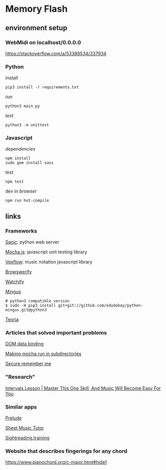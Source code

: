 # Memory Flash

## environment setup

### WebMidi on localhost/0.0.0.0

https://stackoverflow.com/a/53388534/337934

### Python

*install*

	pip3 install -r requirements.txt
	
*run*

	python3 main.py
	
*test*
	
	python3 -m unittest 

### Javascript

*dependencies*

	npm install 
	sudo gem install sass

*test*

	npm test

*dev in browser*

	npm run hot-compile


## links

### Frameworks

[Sanic](https://github.com/channelcat/sanic): python web server

[Mocha.js](https://mochajs.org/): javascript unit testing library

[Vexflow](https://github.com/0xfe/vexflow): music notation javascript library

[Browswerify](https://github.com/substack/node-browserify)

[Watchify](https://github.com/substack/watchify)

[Mingus](https://github.com/edudobay/python-mingus/tree/python3)

	# python3 compatible version
	$ sudo -H pip3 install git+git://github.com/edudobay/python-mingus.git@python3

[Teoria](https://github.com/saebekassebil/teoria)

### Articles that solved important problems
[DOM data binding](http://stackoverflow.com/a/16485030/337934)

[Making mocha run in subdirectories](http://bpinto.github.io/posts/running-mocha-tests-on-subdirectories/)

[Secure remember me](http://stackoverflow.com/questions/244882/what-is-the-best-way-to-implement-remember-me-for-a-website)

### "Research"
[Intervals Lesson | Master This One Skill, And Music Will Become Easy For You](http://www.themusicalear.com/intervals-lesson-master-this-one-skill-and-music-will-become-easy-for-you/)

### Similar apps

[Prelude](https://www.getprelude.net/#/?_k=rjmqqj)

[Sheet Music Tutor](http://www.sheetmusictutor.com/)

[Sightreading.training](http://sightreading.training/)

### Website that describes fingerings for any chord

https://www.pianochord.org/c-major.html#hide1
